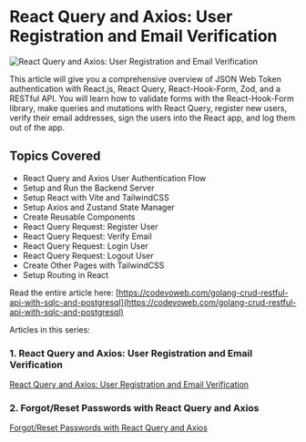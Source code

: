 # React Query and Axios: User Registration and Email Verification

![React Query and Axios: User Registration and Email Verification](https://codevoweb.com/wp-content/uploads/2022/09/React-Query-and-Axios-User-Registration-and-Email-Verification.webp)

This article will give you a comprehensive overview of JSON Web Token authentication with React.js, React Query, React-Hook-Form, Zod, and a RESTful API. You will learn how to validate forms with the React-Hook-Form library, make queries and mutations with React Query, register new users, verify their email addresses, sign the users into the React app, and log them out of the app.

## Topics Covered

- React Query and Axios User Authentication Flow
- Setup and Run the Backend Server
- Setup React with Vite and TailwindCSS
- Setup Axios and Zustand State Manager
- Create Reusable Components
- React Query Request: Register User
- React Query Request: Verify Email
- React Query Request: Login User
- React Query Request: Logout User
- Create Other Pages with TailwindCSS
- Setup Routing in React

Read the entire article here: [https://codevoweb.com/golang-crud-restful-api-with-sqlc-and-postgresql](https://codevoweb.com/golang-crud-restful-api-with-sqlc-and-postgresql)

Articles in this series:

### 1. React Query and Axios: User Registration and Email Verification

[React Query and Axios: User Registration and Email Verification](https://codevoweb.com/react-query-user-registration-and-email-verification)

### 2. Forgot/Reset Passwords with React Query and Axios

[Forgot/Reset Passwords with React Query and Axios](https://codevoweb.com/forgot-reset-passwords-with-react-query-and-axios)


